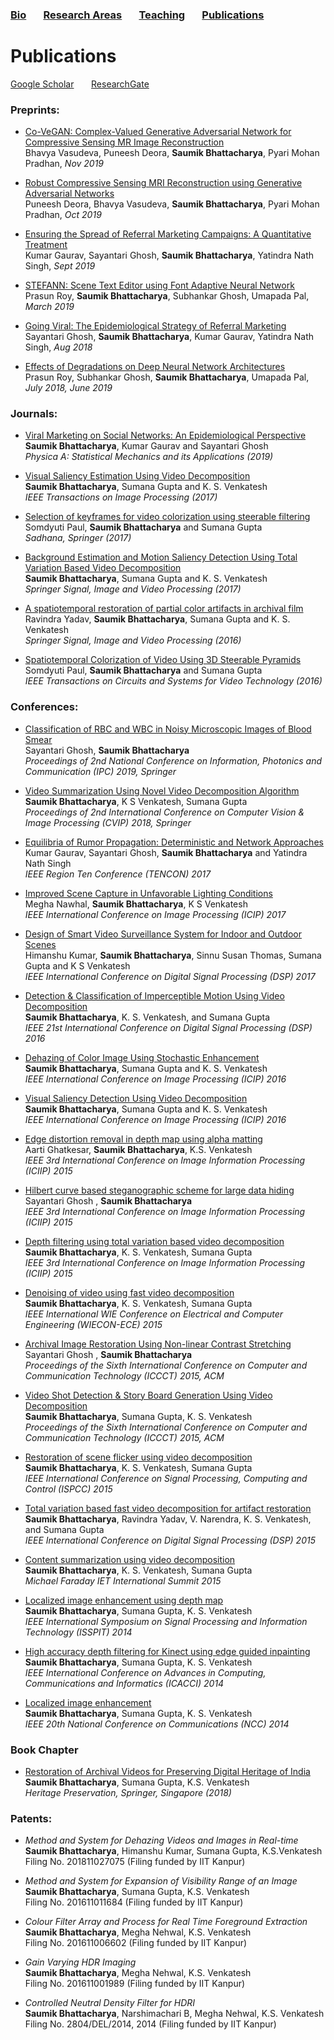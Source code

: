### [Bio](README.md/#bio) &nbsp; &nbsp; &nbsp; [Research Areas](README.md/#research-areas) &nbsp; &nbsp; &nbsp; [Teaching](teaching.md) &nbsp; &nbsp; &nbsp; [Publications](publications.md)

# Publications
[Google Scholar](https://scholar.google.co.in/citations?user=8pffuA4AAAAJ&hl=en) &nbsp; &nbsp; &nbsp; [ResearchGate](https://www.researchgate.net/profile/Saumik_Bhattacharya)

### Preprints:
* [Co-VeGAN: Complex-Valued Generative Adversarial Network for Compressive Sensing MR Image Reconstruction](https://arxiv.org/abs/2002.10523)<br/>
 Bhavya Vasudeva, Puneesh Deora, **Saumik Bhattacharya**, Pyari Mohan Pradhan, *Nov 2019*

* [Robust Compressive Sensing MRI Reconstruction using Generative Adversarial Networks](https://arxiv.org/abs/1910.06067)<br/>
 Puneesh Deora, Bhavya Vasudeva, **Saumik Bhattacharya**, Pyari Mohan Pradhan, *Oct 2019*
 
* [Ensuring the Spread of Referral Marketing Campaigns: A Quantitative Treatment](https://osf.io/preprints/socarxiv/6spnr/)<br/>
 Kumar Gaurav, Sayantari Ghosh, **Saumik Bhattacharya**, Yatindra Nath Singh, *Sept 2019*

* [STEFANN: Scene Text Editor using Font Adaptive Neural Network](https://arxiv.org/abs/1903.01192)<br/>
  Prasun Roy, **Saumik Bhattacharya**, Subhankar Ghosh, Umapada Pal, *March 2019*
  
* [Going Viral: The Epidemiological Strategy of Referral Marketing](https://arxiv.org/abs/1808.03780)<br/>
  Sayantari Ghosh, **Saumik Bhattacharya**, Kumar Gaurav, Yatindra Nath Singh, *Aug 2018*
  
* [Effects of Degradations on Deep Neural Network Architectures](https://arxiv.org/abs/1807.10108)<br/> 
  Prasun Roy, Subhankar Ghosh, **Saumik Bhattacharya**, Umapada Pal, *July 2018, June 2019*


### Journals:
* [Viral Marketing on Social Networks: An Epidemiological Perspective](https://www.sciencedirect.com/science/article/pii/S0378437119302274)<br/>
 **Saumik Bhattacharya**, Kumar Gaurav and Sayantari Ghosh<br/>
 *Physica A: Statistical Mechanics and its Applications (2019)*
 
* [Visual Saliency Estimation Using Video Decomposition](https://ieeexplore.ieee.org/abstract/document/8170237)<br/>
 **Saumik Bhattacharya**, Sumana Gupta and K. S. Venkatesh<br/>
 *IEEE Transactions on Image Processing (2017)*
 
* [Selection of keyframes for video colorization using steerable filtering](https://link.springer.com/article/10.1007/s12046-017-0720-y)<br/>
 Somdyuti Paul, **Saumik Bhattacharya** and Sumana Gupta<br/>
 *Sadhana, Springer (2017)*
 
* [Background Estimation and Motion Saliency Detection Using Total Variation Based Video Decomposition](https://link.springer.com/article/10.1007/s11760-016-0909-2)<br/>
 **Saumik Bhattacharya**, Sumana Gupta and K. S. Venkatesh<br/>
 *Springer Signal, Image and Video Processing (2017)*
 
* [A spatiotemporal restoration of partial color artifacts in archival film](https://link.springer.com/article/10.1007/s11760-016-0945-y)<br/>
 Ravindra Yadav, **Saumik Bhattacharya**, Sumana Gupta and K. S. Venkatesh<br/>
 *Springer Signal, Image and Video Processing (2016)*
 
* [Spatiotemporal Colorization of Video Using 3D Steerable Pyramids](https://ieeexplore.ieee.org/abstract/document/7428858)<br/>
 Somdyuti Paul, **Saumik Bhattacharya** and Sumana Gupta<br/>
 *IEEE Transactions on Circuits and Systems for Video Technology (2016)*

### Conferences:
* [Classification of RBC and WBC in Noisy Microscopic Images of Blood Smear](https://link.springer.com/chapter/10.1007/978-981-32-9453-0_20)<br/>
  Sayantari Ghosh, **Saumik Bhattacharya**<br/>
  *Proceedings of 2nd National Conference on Information, Photonics and Communication (IPC) 2019, Springer*
  
* [Video Summarization Using Novel Video Decomposition Algorithm](https://link.springer.com/chapter/10.1007/978-981-10-7898-9_32)<br/>
  **Saumik Bhattacharya**, K S Venkatesh, Sumana Gupta<br/>
  *Proceedings of 2nd International Conference on Computer Vision & Image Processing (CVIP) 2018, Springer*
  
* [Equilibria of Rumor Propagation: Deterministic and Network Approaches](https://ieeexplore.ieee.org/abstract/document/8228194)<br/>
  Kumar Gaurav, Sayantari Ghosh, **Saumik Bhattacharya** and Yatindra Nath Singh<br/>
  *IEEE Region Ten Conference (TENCON) 2017*
  
* [Improved Scene Capture in Unfavorable Lighting Conditions](https://ieeexplore.ieee.org/abstract/document/8296326)<br/>
  Megha Nawhal, **Saumik Bhattacharya**, K S Venkatesh<br/>
  *IEEE International Conference on Image Processing (ICIP) 2017*
    
* [Design of Smart Video Surveillance System for Indoor and Outdoor Scenes](https://ieeexplore.ieee.org/abstract/document/8096120)<br/>
  Himanshu Kumar, **Saumik Bhattacharya**, Sinnu Susan Thomas, Sumana Gupta and K S Venkatesh<br/>
  *IEEE International Conference on Digital Signal Processing (DSP) 2017*
  
* [Detection & Classification of Imperceptible Motion Using Video Decomposition](https://ieeexplore.ieee.org/abstract/document/7868565)<br/>
  **Saumik Bhattacharya**, K. S. Venkatesh, and Sumana Gupta<br/>
  *IEEE 21st International Conference on Digital Signal Processing (DSP) 2016*
  
* [Dehazing of Color Image Using Stochastic Enhancement](https://ieeexplore.ieee.org/abstract/document/7532759)<br/>
  **Saumik Bhattacharya**, Sumana Gupta and K. S. Venkatesh<br/>
  *IEEE International Conference on Image Processing (ICIP) 2016*
  
* [Visual Saliency Detection Using Video Decomposition](https://ieeexplore.ieee.org/abstract/document/7532444)<br/>
  **Saumik Bhattacharya**, Sumana Gupta and K. S. Venkatesh<br/>
  *IEEE International Conference on Image Processing (ICIP) 2016*

* [Edge distortion removal in depth map using alpha matting](https://ieeexplore.ieee.org/abstract/document/7414736)<br/>
  Aarti Ghatkesar, **Saumik Bhattacharya**, K.S. Venkatesh<br/>
  *IEEE 3rd International Conference on Image Information Processing (ICIIP) 2015*

* [Hilbert curve based steganographic scheme for large data hiding](https://ieeexplore.ieee.org/abstract/document/7414746)<br/>
  Sayantari Ghosh , **Saumik Bhattacharya**<br/>
  *IEEE 3rd International Conference on Image Information Processing (ICIIP) 2015*

* [Depth filtering using total variation based video decomposition](https://ieeexplore.ieee.org/abstract/document/7414733)<br/>
  **Saumik Bhattacharya**, K. S. Venkatesh, Sumana Gupta<br/>
  *IEEE 3rd International Conference on Image Information Processing (ICIIP) 2015*

* [Denoising of video using fast video decomposition](https://ieeexplore.ieee.org/abstract/document/7444007)<br/>
  **Saumik Bhattacharya**, K. S. Venkatesh, Sumana Gupta<br/>
  *IEEE International WIE Conference on Electrical and Computer Engineering (WIECON-ECE) 2015*
  
* [Archival Image Restoration Using Non-linear Contrast Stretching](https://dl.acm.org/doi/abs/10.1145/2818567.2818650)<br/>
  Sayantari Ghosh , **Saumik Bhattacharya**<br/>
  *Proceedings of the Sixth International Conference on Computer and Communication Technology (ICCCT) 2015, ACM*
  
* [Video Shot Detection & Story Board Generation Using Video Decomposition](https://dl.acm.org/doi/abs/10.1145/2818567.2818610)<br/>
  **Saumik Bhattacharya**, Sumana Gupta, K. S. Venkatesh<br/>
  *Proceedings of the Sixth International Conference on Computer and Communication Technology (ICCCT) 2015, ACM*
  
* [Restoration of scene flicker using video decomposition](https://ieeexplore.ieee.org/abstract/document/7375063)<br/>
  **Saumik Bhattacharya**, K. S. Venkatesh, Sumana Gupta<br/>
  *IEEE International Conference on Signal Processing, Computing and Control (ISPCC) 2015*
  
* [Total variation based fast video decomposition for artifact restoration](https://ieeexplore.ieee.org/abstract/document/7252060)<br/>
  **Saumik Bhattacharya**, Ravindra Yadav, V. Narendra, K. S. Venkatesh, and Sumana Gupta<br/>
  *IEEE International Conference on Digital Signal Processing (DSP) 2015*
  
* [Content summarization using video decomposition](https://digital-library.theiet.org/content/conferences/10.1049/cp.2015.1695)<br/>
  **Saumik Bhattacharya**, K. S. Venkatesh, Sumana Gupta<br/>
  *Michael Faraday IET International Summit 2015*

* [Localized image enhancement using depth map](https://ieeexplore.ieee.org/abstract/document/7300587)<br/>
  **Saumik Bhattacharya**, Sumana Gupta, K. S. Venkatesh<br/>
  *IEEE International Symposium on Signal Processing and Information Technology (ISSPIT) 2014*
  
* [High accuracy depth filtering for Kinect using edge guided inpainting](https://ieeexplore.ieee.org/abstract/document/6968427)<br/>
  **Saumik Bhattacharya**, Sumana Gupta, K. S. Venkatesh<br/>
  *IEEE International Conference on Advances in Computing, Communications and Informatics (ICACCI) 2014*
  
* [Localized image enhancement](https://ieeexplore.ieee.org/abstract/document/6811269)<br/>
  **Saumik Bhattacharya**, Sumana Gupta, K. S. Venkatesh<br/>
  *IEEE 20th National Conference on Communications (NCC) 2014*


### Book Chapter
* [Restoration of Archival Videos for Preserving Digital Heritage of India](https://link.springer.com/chapter/10.1007/978-981-10-7221-5_10)<br/>
 **Saumik Bhattacharya**, Sumana Gupta, K.S. Venkatesh<br/>
 *Heritage Preservation, Springer, Singapore (2018)*

### Patents:
* *Method and System for Dehazing Videos and Images in Real-time*<br/>
  **Saumik Bhattacharya**, Himanshu Kumar, Sumana Gupta, K.S.Venkatesh<br/>
  Filing No. 201811027075 (Filing funded by IIT Kanpur)
  
* *Method and System for Expansion of Visibility Range of an Image*<br/>
  **Saumik Bhattacharya**, Sumana Gupta, K.S. Venkatesh<br/>
  Filing No. 201611011684 (Filing funded by IIT Kanpur)
  
* *Colour Filter Array and Process for Real Time Foreground Extraction*<br/>
  **Saumik Bhattacharya**, Megha Nehwal, K.S. Venkatesh<br/>
  Filing No. 201611006602 (Filing funded by IIT Kanpur)
  
* *Gain Varying HDR Imaging*<br/>
  **Saumik Bhattacharya**, Megha Nehwal, K.S. Venkatesh<br/>
  Filing No. 201611001989 (Filing funded by IIT Kanpur)
  
* *Controlled Neutral Density Filter for HDRI*<br/>
  **Saumik Bhattacharya**, Narshimachari B, Megha Nehwal, K.S. Venkatesh<br/>
  Filing No. 2804/DEL/2014, 2014 (Filing funded by IIT Kanpur)
